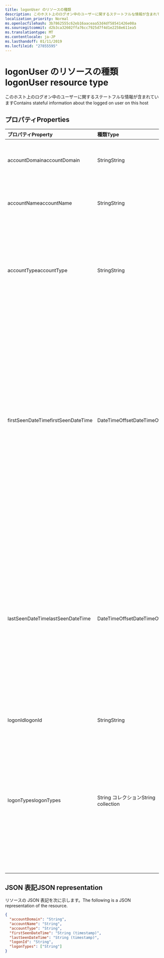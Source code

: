 ```yaml
---
title: logonUser のリソースの種類
description: このホスト上のログオン中のユーザーに関するステートフルな情報が含まれています
localization_priority: Normal
ms.openlocfilehash: 3b7862555c62eb16aaceaa53d4df58541426e08a
ms.sourcegitcommit: d2b3ca32602ffa76cc7925d7f4d1e2258e611ea5
ms.translationtype: MT
ms.contentlocale: ja-JP
ms.lasthandoff: 01/11/2019
ms.locfileid: "27855595"
---
```

# <a name="logonuser-resource-type"></a><span data-ttu-id="7c97b-103">logonUser のリソースの種類</span><span class="sxs-lookup"><span data-stu-id="7c97b-103">logonUser resource type</span></span>

<span data-ttu-id="7c97b-104">このホスト上のログオン中のユーザーに関するステートフルな情報が含まれています</span><span class="sxs-lookup"><span data-stu-id="7c97b-104">Contains stateful information about the logged on user on this host</span></span>

## <a name="properties"></a><span data-ttu-id="7c97b-105">プロパティ</span><span class="sxs-lookup"><span data-stu-id="7c97b-105">Properties</span></span>

| <span data-ttu-id="7c97b-106">プロパティ</span><span class="sxs-lookup"><span data-stu-id="7c97b-106">Property</span></span>   | <span data-ttu-id="7c97b-107">種類</span><span class="sxs-lookup"><span data-stu-id="7c97b-107">Type</span></span> |<span data-ttu-id="7c97b-108">説明</span><span class="sxs-lookup"><span data-stu-id="7c97b-108">Description</span></span>|
|:---------------|:--------|:----------|
|<span data-ttu-id="7c97b-109">accountDomain</span><span class="sxs-lookup"><span data-stu-id="7c97b-109">accountDomain</span></span>|<span data-ttu-id="7c97b-110">String</span><span class="sxs-lookup"><span data-stu-id="7c97b-110">String</span></span>|<span data-ttu-id="7c97b-111">使用するユーザー アカウントのドメインにログオンします。</span><span class="sxs-lookup"><span data-stu-id="7c97b-111">Domain of user account used to logon.</span></span>|
|<span data-ttu-id="7c97b-112">accountName</span><span class="sxs-lookup"><span data-stu-id="7c97b-112">accountName</span></span>|<span data-ttu-id="7c97b-113">String</span><span class="sxs-lookup"><span data-stu-id="7c97b-113">String</span></span>|<span data-ttu-id="7c97b-114">使用するユーザー アカウントのアカウント名をログオンします。</span><span class="sxs-lookup"><span data-stu-id="7c97b-114">Account name of user account used to logon.</span></span>|
|<span data-ttu-id="7c97b-115">accountType</span><span class="sxs-lookup"><span data-stu-id="7c97b-115">accountType</span></span>|<span data-ttu-id="7c97b-116">String</span><span class="sxs-lookup"><span data-stu-id="7c97b-116">String</span></span>|<span data-ttu-id="7c97b-117">ユーザー アカウントの種類、Windows の定義ごと。</span><span class="sxs-lookup"><span data-stu-id="7c97b-117">User Account type, per Windows definition.</span></span> <span data-ttu-id="7c97b-118">可能な値は、`unknown`、`standard`、`power`、`administrator` です。</span><span class="sxs-lookup"><span data-stu-id="7c97b-118">Possible values are: `unknown`, `standard`, `power`, `administrator`.</span></span>|
|<span data-ttu-id="7c97b-119">firstSeenDateTime</span><span class="sxs-lookup"><span data-stu-id="7c97b-119">firstSeenDateTime</span></span>|<span data-ttu-id="7c97b-120">DateTimeOffset</span><span class="sxs-lookup"><span data-stu-id="7c97b-120">DateTimeOffset</span></span>|<span data-ttu-id="7c97b-121">このユーザー アカウントで最初のログオンが発生した日時 (プロバイダーが指定した期間)。</span><span class="sxs-lookup"><span data-stu-id="7c97b-121">DateTime at which the earliest logon by this user account occurred (provider-determined period).</span></span> <span data-ttu-id="7c97b-122">Timestamp 型は、ISO 8601 形式を使用して日付と時刻の情報を表し、常に UTC 時間です。</span><span class="sxs-lookup"><span data-stu-id="7c97b-122">The Timestamp type represents date and time information using ISO 8601 format and is always in UTC time.</span></span> <span data-ttu-id="7c97b-123">たとえば、2014 年 1 月 1 日午前 0 時 (UTC) は、次のようになります。`'2014-01-01T00:00:00Z'`</span><span class="sxs-lookup"><span data-stu-id="7c97b-123">For example, midnight UTC on Jan 1, 2014 would look like this: `'2014-01-01T00:00:00Z'`.</span></span>|
|<span data-ttu-id="7c97b-124">lastSeenDateTime</span><span class="sxs-lookup"><span data-stu-id="7c97b-124">lastSeenDateTime</span></span>|<span data-ttu-id="7c97b-125">DateTimeOffset</span><span class="sxs-lookup"><span data-stu-id="7c97b-125">DateTimeOffset</span></span>|<span data-ttu-id="7c97b-126">このユーザー アカウントで最新のログオンが発生した日時。</span><span class="sxs-lookup"><span data-stu-id="7c97b-126">DateTime at which the latest logon by this user account occurred.</span></span> <span data-ttu-id="7c97b-127">Timestamp 型は、ISO 8601 形式を使用して日付と時刻の情報を表し、常に UTC 時間です。</span><span class="sxs-lookup"><span data-stu-id="7c97b-127">The Timestamp type represents date and time information using ISO 8601 format and is always in UTC time.</span></span> <span data-ttu-id="7c97b-128">たとえば、2014 年 1 月 1 日午前 0 時 (UTC) は、次のようになります。`'2014-01-01T00:00:00Z'`</span><span class="sxs-lookup"><span data-stu-id="7c97b-128">For example, midnight UTC on Jan 1, 2014 would look like this: `'2014-01-01T00:00:00Z'`.</span></span>|
|<span data-ttu-id="7c97b-129">logonId</span><span class="sxs-lookup"><span data-stu-id="7c97b-129">logonId</span></span>|<span data-ttu-id="7c97b-130">String</span><span class="sxs-lookup"><span data-stu-id="7c97b-130">String</span></span>|<span data-ttu-id="7c97b-131">ユーザー ログオン ID</span><span class="sxs-lookup"><span data-stu-id="7c97b-131">User logon ID.</span></span>|
|<span data-ttu-id="7c97b-132">logonTypes</span><span class="sxs-lookup"><span data-stu-id="7c97b-132">logonTypes</span></span>|<span data-ttu-id="7c97b-133">String コレクション</span><span class="sxs-lookup"><span data-stu-id="7c97b-133">String collection</span></span>|<span data-ttu-id="7c97b-134">最初に最後に表示されたときからログオンしたユーザーを確認するログオンの種類のコレクションです。</span><span class="sxs-lookup"><span data-stu-id="7c97b-134">Collection of the logon types observed for the logged on user from when first to last seen.</span></span> <span data-ttu-id="7c97b-135">使用可能な値: `unknown`、`interactive`、`remoteInteractive`、`network`、`batch`、`service`。</span><span class="sxs-lookup"><span data-stu-id="7c97b-135">Possible values are: `unknown`, `interactive`, `remoteInteractive`, `network`, `batch`, `service`.</span></span>|

## <a name="json-representation"></a><span data-ttu-id="7c97b-136">JSON 表記</span><span class="sxs-lookup"><span data-stu-id="7c97b-136">JSON representation</span></span>

<span data-ttu-id="7c97b-137">リソースの JSON 表記を次に示します。</span><span class="sxs-lookup"><span data-stu-id="7c97b-137">The following is a JSON representation of the resource.</span></span>

<!-- {
  "blockType": "resource",
  "optionalProperties": [

  ],
  "@odata.type": "microsoft.graph.logonUser"
}-->

```json
{
  "accountDomain": "String",
  "accountName": "String",
  "accountType": "String",
  "firstSeenDateTime": "String (timestamp)",
  "lastSeenDateTime": "String (timestamp)",
  "logonId": "String",
  "logonTypes": ["String"]
}

```

<!-- uuid: 8fcb5dbc-d5aa-4681-8e31-b001d5168d79
2015-10-25 14:57:30 UTC -->
<!-- {
  "type": "#page.annotation",
  "description": "logonUser resource",
  "keywords": "",
  "section": "documentation",
  "tocPath": ""
}-->
